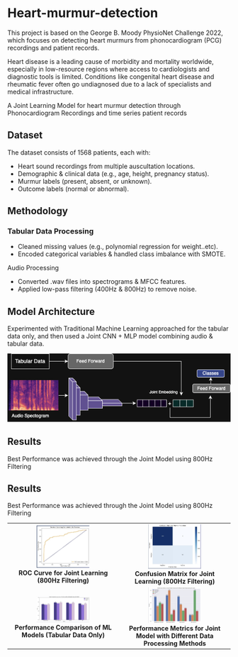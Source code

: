 # Heart-murmur-detection

This project is based on the George B. Moody PhysioNet Challenge 2022, which focuses on detecting heart murmurs from phonocardiogram (PCG) recordings and patient records.

Heart disease is a leading cause of morbidity and mortality worldwide, especially in low-resource regions where access to cardiologists and diagnostic tools is limited. Conditions like congenital heart disease and rheumatic fever often go undiagnosed due to a lack of specialists and medical infrastructure.

A Joint Learning Model for heart murmur detection through Phonocardiogram Recordings and time series patient records

## Dataset

The dataset consists of 1568 patients, each with:
- Heart sound recordings from multiple auscultation locations.
- Demographic & clinical data (e.g., age, height, pregnancy status).
- Murmur labels (present, absent, or unknown).
- Outcome labels (normal or abnormal).

## Methodology 

### Tabular Data Processing

- Cleaned missing values (e.g., polynomial regression for weight..etc).
- Encoded categorical variables & handled class imbalance with SMOTE.

Audio Processing
- Converted .wav files into spectrograms & MFCC features.
- Applied low-pass filtering (400Hz & 800Hz) to remove noise.

## Model Architecture 

Experimented with Traditional Machine Learning approached for the tabular data only, and then used a Joint CNN + MLP model combining audio & tabular data. 

<img src="./docs/heart-murmur-arch.png" width="600"> 

## Results 

Best Performance was achieved through the Joint Model using 800Hz Filtering 
## Results 

Best Performance was achieved through the Joint Model using 800Hz Filtering  

<table align="center">
    <tr>
        <td align="center">
            <img src="./docs/best-pr.png" width="50%"><br>
            <b>ROC Curve for Joint Learning (800Hz Filtering)</b>
        </td>
        <td align="center">
            <img src="./docs/best-pr-conf.png" width="50%"><br>
            <b>Confusion Matrix for Joint Learning (800Hz Filtering)</b>
        </td>
    </tr>
    <tr>
        <td align="center">
            <img src="./docs/ml-tabular.png" width="50%"><br>
            <b>Performance Comparison of ML Models (Tabular Data Only)</b>
        </td>
        <td align="center">
            <img src="./docs/diff-audio.png" width="50%"><br>
            <b>Performance Metrics for Joint Model with Different Data Processing Methods</b>
        </td>
    </tr>
</table>


